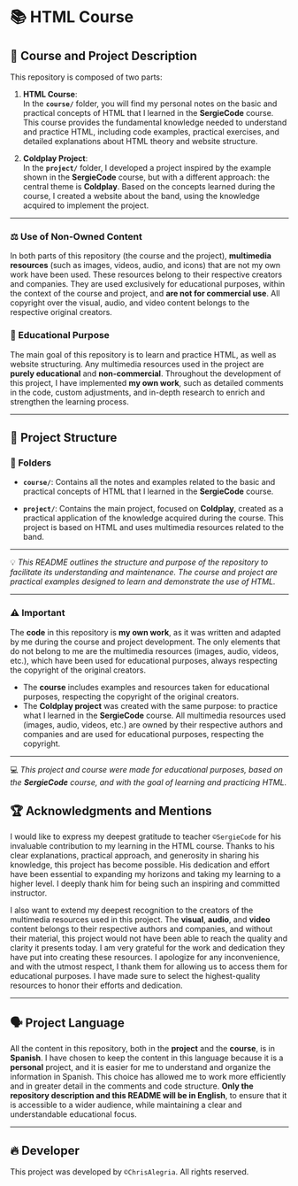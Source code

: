 # 📚 HTML Course

## 📖 Course and Project Description  
This repository is composed of two parts:

1. **HTML Course**:  
   In the **`course/`** folder, you will find my personal notes on the basic and practical concepts of HTML that I learned in the **SergieCode** course. This course provides the fundamental knowledge needed to understand and practice HTML, including code examples, practical exercises, and detailed explanations about HTML theory and website structure.

2. **Coldplay Project**:  
   In the **`project/`** folder, I developed a project inspired by the example shown in the **SergieCode** course, but with a different approach: the central theme is **Coldplay**. Based on the concepts learned during the course, I created a website about the band, using the knowledge acquired to implement the project.

---

### ⚖️ Use of Non-Owned Content  
In both parts of this repository (the course and the project), **multimedia resources** (such as images, videos, audio, and icons) that are not my own work have been used. These resources belong to their respective creators and companies. They are used exclusively for educational purposes, within the context of the course and project, and **are not for commercial use**. All copyright over the visual, audio, and video content belongs to the respective original creators.

### 🔑 Educational Purpose  
The main goal of this repository is to learn and practice HTML, as well as website structuring. Any multimedia resources used in the project are **purely educational** and **non-commercial**. Throughout the development of this project, I have implemented **my own work**, such as detailed comments in the code, custom adjustments, and in-depth research to enrich and strengthen the learning process.

---

## 💼 Project Structure  

### 📂 Folders  
- **`course/`**: Contains all the notes and examples related to the basic and practical concepts of HTML that I learned in the **SergieCode** course.
  
- **`project/`**: Contains the main project, focused on **Coldplay**, created as a practical application of the knowledge acquired during the course. This project is based on HTML and uses multimedia resources related to the band.

---

💡 *This README outlines the structure and purpose of the repository to facilitate its understanding and maintenance. The course and project are practical examples designed to learn and demonstrate the use of HTML.*

---

### ⚠️ Important  
The **code** in this repository is **my own work**, as it was written and adapted by me during the course and project development. The only elements that do not belong to me are the multimedia resources (images, audio, videos, etc.), which have been used for educational purposes, always respecting the copyright of the original creators.

- The **course** includes examples and resources taken for educational purposes, respecting the copyright of the original creators.  
- The **Coldplay project** was created with the same purpose: to practice what I learned in the **SergieCode** course. All multimedia resources used (images, audio, videos, etc.) are owned by their respective authors and companies and are used for educational purposes, respecting the copyright.

---

💻 *This project and course were made for educational purposes, based on the **SergieCode** course, and with the goal of learning and practicing HTML.*

## 🏆 Acknowledgments and Mentions  
I would like to express my deepest gratitude to teacher `©SergieCode` for his invaluable contribution to my learning in the HTML course. Thanks to his clear explanations, practical approach, and generosity in sharing his knowledge, this project has become possible. His dedication and effort have been essential to expanding my horizons and taking my learning to a higher level. I deeply thank him for being such an inspiring and committed instructor.

I also want to extend my deepest recognition to the creators of the multimedia resources used in this project. The **visual**, **audio**, and **video** content belongs to their respective authors and companies, and without their material, this project would not have been able to reach the quality and clarity it presents today. I am very grateful for the work and dedication they have put into creating these resources. I apologize for any inconvenience, and with the utmost respect, I thank them for allowing us to access them for educational purposes. I have made sure to select the highest-quality resources to honor their efforts and dedication.

---

## 🗣️ Project Language  
All the content in this repository, both in the **project** and the **course**, is in **Spanish**. I have chosen to keep the content in this language because it is a **personal** project, and it is easier for me to understand and organize the information in Spanish. This choice has allowed me to work more efficiently and in greater detail in the comments and code structure. **Only the repository description and this README will be in English**, to ensure that it is accessible to a wider audience, while maintaining a clear and understandable educational focus.

---

## 🔥 Developer  
This project was developed by `©ChrisAlegria`. All rights reserved.
